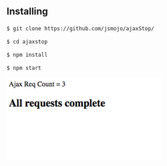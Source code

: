 ## Installing

```
$ git clone https://github.com/jsmojo/ajaxStop/
```

```
$ cd ajaxstop
```

```
$ npm install 
```

```
$ npm start 
```

![alt tag](https://github.com/jsmojo/ajaxstop/blob/master/images/demo.png)
